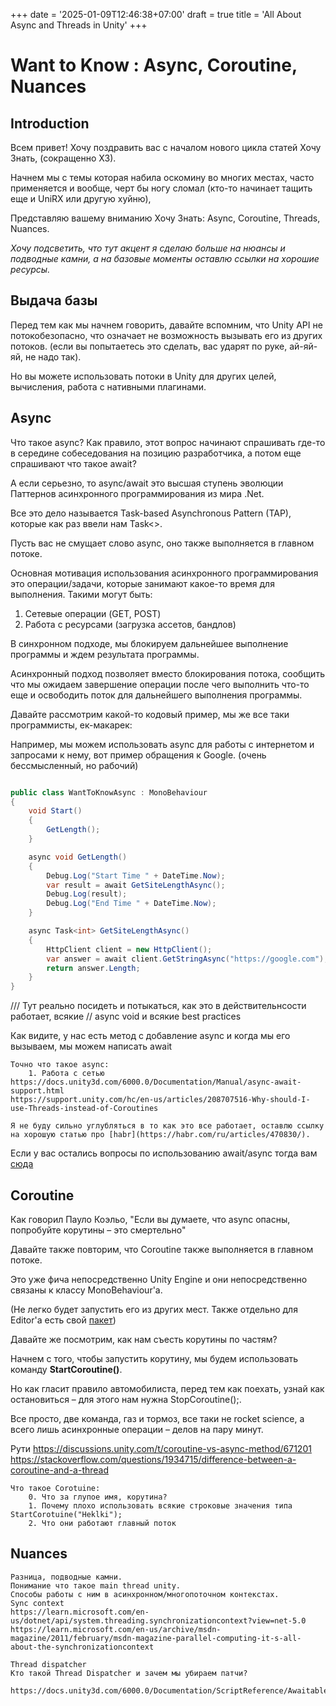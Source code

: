 +++
date = '2025-01-09T12:46:38+07:00'
draft = true
title = 'All About Async and Threads in Unity'
+++

# Want to Know : Async, Coroutine, Nuances

## Introduction

Всем привет! Хочу поздравить вас с началом нового цикла статей Хочу Знать, (сокращенно ХЗ).

Начнем мы с темы которая набила оскомину во многих местах, часто применяется и вообще, черт бы ногу сломал (кто-то начинает тащить еще и UniRX или другую хуйню), 

Представляю вашему вниманию Хочу Знать: Async, Coroutine, Threads, Nuances.

_Хочу подсветить, что тут акцент я сделаю больше на нюансы и подводные камни, а на базовые моменты оставлю ссылки на хорошие ресурсы._

## Выдача базы


Перед тем как мы начнем говорить, давайте вспомним, что Unity API не потокобезопасно,
что означает не возможность вызывать его из других потоков.  (если вы попытаетесь это сделать, вас ударят по руке, ай-яй-яй, не надо так).

Но вы можете использовать потоки в Unity для других целей, вычисления, работа с нативными плагинами.

## Async
Что такое async? Как правило, этот вопрос начинают спрашивать где-то в середине собеседования на позицию разработчика, а потом еще спрашивают что такое await?

А если серьезно, то async/await это высшая ступень эволюции Паттернов асинхронного программирования из мира .Net.

Все это дело называется Task-based Asynchronous Pattern (TAP), которые как раз ввели нам Task<>.

Пусть вас не смущает слово async, оно также выполняется в главном потоке. 

Основная мотивация использования асинхронного программирования это операции/задачи, которые занимают какое-то время для выполнения.
Такими могут быть:
1. Сетевые операции (GET, POST)
2. Работа с ресурсами (загрузка ассетов, бандлов)

В синхронном подходе, мы блокируем дальнейшее выполнение программы и ждем результата программы.

Асинхронный подход позволяет вместо блокирования потока, сообщить что мы ожидаем завершение операции после чего выполнить что-то еще и освободить поток для дальнейшего выполнения программы.

Давайте рассмотрим какой-то кодовый пример, мы же все таки программисты, ек-макарек:

Например, мы можем использовать async для работы с интернетом и запросами к нему, вот пример обращения к Google. 
(очень бессмысленный, но рабочий)

```csharp

public class WantToKnowAsync : MonoBehaviour
{
    void Start()
    {
        GetLength();
    }

    async void GetLength()
    {
        Debug.Log("Start Time " + DateTime.Now);
        var result = await GetSiteLengthAsync();
        Debug.Log(result);
        Debug.Log("End Time " + DateTime.Now);
    }

    async Task<int> GetSiteLengthAsync()
    {
        HttpClient client = new HttpClient();
        var answer = await client.GetStringAsync("https://google.com");
        return answer.Length;
    }
}

```
/// Тут реально посидеть и потыкаться, как это в действительнсости работает, всякие // async void и всякие best practices

Как видите, у нас есть метод с добавление async и когда мы его вызываем, мы можем написать await 

    Точно что такое async:
        1. Работа с сетью
    https://docs.unity3d.com/6000.0/Documentation/Manual/async-await-support.html
    https://support.unity.com/hc/en-us/articles/208707516-Why-should-I-use-Threads-instead-of-Coroutines

    Я не буду сильно углубляться в то как это все работает, оставлю ссылку на хорошую статью про [habr](https://habr.com/ru/articles/470830/).


Если у вас остались вопросы по использованию await/async тогда вам [сюда](https://learn.microsoft.com/en-us/dotnet/csharp/asynchronous-programming/)

## Coroutine

Как говорил Пауло Коэльо, "Если вы думаете, что async опасны, попробуйте корутины – это смертельно"

Давайте также повторим, что Coroutine также выполняется в главном потоке.

Это уже фича непосредственно Unity Engine и они непосредственно связаны к классу MonoBehaviour'а.

(Не легко будет запустить его из других мест. Также отдельно для Editor'а есть свой [пакет](https://docs.unity3d.com/Packages/com.unity.editorcoroutines@1.0/manual/index.html))

Давайте же посмотрим, как нам съесть корутины по частям?

Начнем с того, чтобы запустить корутину, мы будем использовать команду **StartCoroutine()**.

Но как гласит правило автомобилиста, перед тем как поехать, узнай как остановиться – для этого нам нужна StopCoroutine();.

Все просто, две команда, газ и тормоз, все таки не rocket science, а всего лишь асинхронные операции – делов на пару минут.



Рути
    https://discussions.unity.com/t/coroutine-vs-async-method/671201
    https://stackoverflow.com/questions/1934715/difference-between-a-coroutine-and-a-thread

    Что такое Corotuine:
        0. Что за глупое имя, корутина?
        1. Почему плохо использовать всякие строковые значения типа StartCorotuine("Heklki");
        2. Что они работают главный поток

## Nuances
    Разница, подводные камни. 
    Понимание что такое main thread unity. 
    Способы работы с ним в асинхронном/многопоточном контекстах.
    Sync context
    https://learn.microsoft.com/en-us/dotnet/api/system.threading.synchronizationcontext?view=net-5.0
    https://learn.microsoft.com/en-us/archive/msdn-magazine/2011/february/msdn-magazine-parallel-computing-it-s-all-about-the-synchronizationcontext

    Thread dispatcher
    Кто такой Thread Dispatcher и зачем мы убираем патчи?

    https://docs.unity3d.com/6000.0/Documentation/ScriptReference/Awaitable.html


